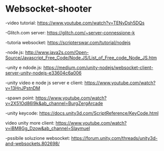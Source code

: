 # Websocket-shooter

-video tutorial: https://www.youtube.com/watch?v=TENvDsh5DQs

-Glitch.com server: https://glitch.com/~server-connessione-k

-tutoria websocket: https://scripterswar.com/tutorial/nodejs

-node.js: http://www.java2s.com/Open-Source/Javascript_Free_Code/Node.JS/List_of_Free_code_Node_JS.htm

-unity e ndode.js: https://medium.com/unity-nodejs/websocket-client-server-unity-nodejs-e33604c6a006

-unity video e node js server e client: https://www.youtube.com/watch?v=13HnJPstnDM

-spawn point: https://www.youtube.com/watch?v=2X51Od86l9k&ab_channel=BurgZergArcade

-unity keycode: https://docs.unity3d.com/ScriptReference/KeyCode.html

video unity more client: https://www.youtube.com/watch?v=iBM8Gg_Dzow&ab_channel=Slaymuel

-pssibile soluzione websocket: https://forum.unity.com/threads/unity3d-and-websockets.802698/

